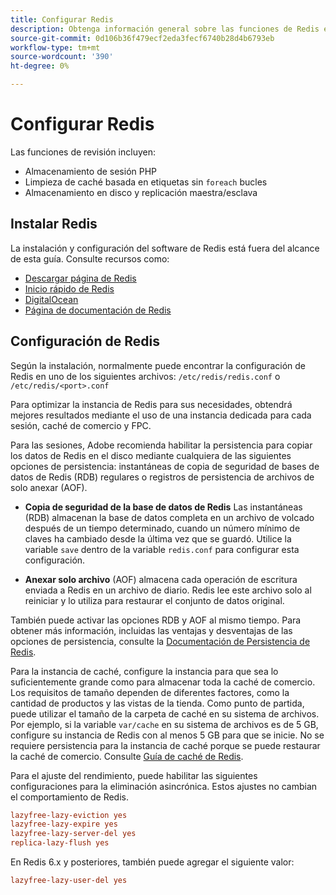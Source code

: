 ```yaml
---
title: Configurar Redis
description: Obtenga información general sobre las funciones de Redis e inicie su configuración de Redis.
source-git-commit: 0d106b36f479ecf2eda3fecf6740b28d4b6793eb
workflow-type: tm+mt
source-wordcount: '390'
ht-degree: 0%

---
```


# Configurar Redis

Las funciones de revisión incluyen:

- Almacenamiento de sesión PHP
- Limpieza de caché basada en etiquetas sin `foreach` bucles
- Almacenamiento en disco y replicación maestra/esclava

## Instalar Redis

La instalación y configuración del software de Redis está fuera del alcance de esta guía. Consulte recursos como:

- [Descargar página de Redis](https://redis.io/download)
- [Inicio rápido de Redis](https://redis.io/docs/getting-started/)
- [DigitalOcean](https://www.digitalocean.com/community/tutorials/how-to-install-and-use-redis)
- [Página de documentación de Redis](https://redis.io/docs)

## Configuración de Redis

Según la instalación, normalmente puede encontrar la configuración de Redis en uno de los siguientes archivos: `/etc/redis/redis.conf` o `/etc/redis/<port>.conf`

Para optimizar la instancia de Redis para sus necesidades, obtendrá mejores resultados mediante el uso de una instancia dedicada para cada sesión, caché de comercio y FPC.

Para las sesiones, Adobe recomienda habilitar la persistencia para copiar los datos de Redis en el disco mediante cualquiera de las siguientes opciones de persistencia: instantáneas de copia de seguridad de bases de datos de Redis (RDB) regulares o registros de persistencia de archivos de solo anexar (AOF).

- **Copia de seguridad de la base de datos de Redis** Las instantáneas (RDB) almacenan la base de datos completa en un archivo de volcado después de un tiempo determinado, cuando un número mínimo de claves ha cambiado desde la última vez que se guardó. Utilice la variable `save` dentro de la variable `redis.conf` para configurar esta configuración.

- **Anexar solo archivo** (AOF) almacena cada operación de escritura enviada a Redis en un archivo de diario. Redis lee este archivo solo al reiniciar y lo utiliza para restaurar el conjunto de datos original.

También puede activar las opciones RDB y AOF al mismo tiempo. Para obtener más información, incluidas las ventajas y desventajas de las opciones de persistencia, consulte la [Documentación de Persistencia de Redis](https://redis.io/topics/persistence).

Para la instancia de caché, configure la instancia para que sea lo suficientemente grande como para almacenar toda la caché de comercio. Los requisitos de tamaño dependen de diferentes factores, como la cantidad de productos y las vistas de la tienda. Como punto de partida, puede utilizar el tamaño de la carpeta de caché en su sistema de archivos. Por ejemplo, si la variable `var/cache` en su sistema de archivos es de 5 GB, configure su instancia de Redis con al menos 5 GB para que se inicie. No se requiere persistencia para la instancia de caché porque se puede restaurar la caché de comercio. Consulte [Guía de caché de Redis](https://redis.io/docs/manual/eviction/).

Para el ajuste del rendimiento, puede habilitar las siguientes configuraciones para la eliminación asincrónica. Estos ajustes no cambian el comportamiento de Redis.

```ini
lazyfree-lazy-eviction yes
lazyfree-lazy-expire yes
lazyfree-lazy-server-del yes
replica-lazy-flush yes
```

En Redis 6.x y posteriores, también puede agregar el siguiente valor:

```ini
lazyfree-lazy-user-del yes
```
